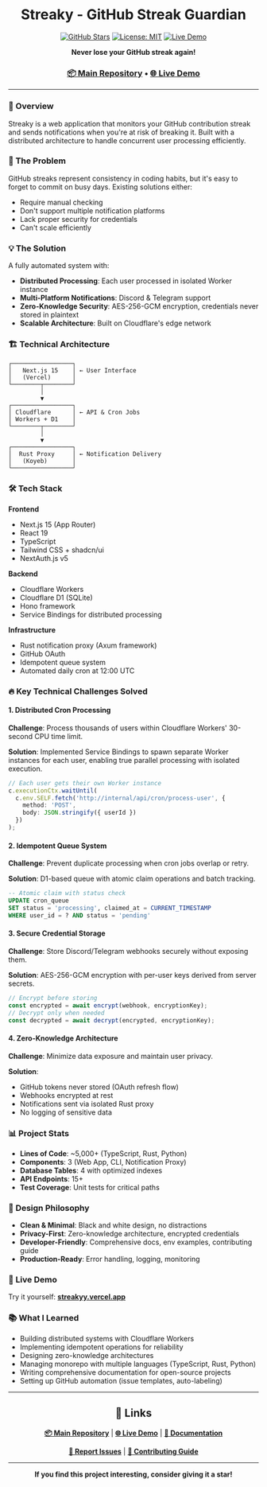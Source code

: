 <div align="center">

# Streaky - GitHub Streak Guardian

[![GitHub Stars](https://img.shields.io/github/stars/0xReLogic/Streaky?style=social)](https://github.com/0xReLogic/Streaky/stargazers)
[![License: MIT](https://img.shields.io/badge/License-MIT-yellow.svg)](https://opensource.org/licenses/MIT)
[![Live Demo](https://img.shields.io/badge/demo-live-success)](https://streakyy.vercel.app)

**Never lose your GitHub streak again!**

### [📦 Main Repository](https://github.com/0xReLogic/Streaky) • [🌐 Live Demo](https://streakyy.vercel.app)

</div>

---

### 📖 Overview

Streaky is a web application that monitors your GitHub contribution streak and sends notifications when you're at risk of breaking it. Built with a distributed architecture to handle concurrent user processing efficiently.

### 🎯 The Problem

GitHub streaks represent consistency in coding habits, but it's easy to forget to commit on busy days. Existing solutions either:
- Require manual checking
- Don't support multiple notification platforms
- Lack proper security for credentials
- Can't scale efficiently

### 💡 The Solution

A fully automated system with:
- **Distributed Processing**: Each user processed in isolated Worker instance
- **Multi-Platform Notifications**: Discord & Telegram support
- **Zero-Knowledge Security**: AES-256-GCM encryption, credentials never stored in plaintext
- **Scalable Architecture**: Built on Cloudflare's edge network

### 🏗️ Technical Architecture

```
┌─────────────────┐
│   Next.js 15    │ ← User Interface
│   (Vercel)      │
└────────┬────────┘
         │
         ▼
┌─────────────────┐
│ Cloudflare      │ ← API & Cron Jobs
│ Workers + D1    │
└────────┬────────┘
         │
         ▼
┌─────────────────┐
│  Rust Proxy     │ ← Notification Delivery
│   (Koyeb)       │
└─────────────────┘
```

### 🛠️ Tech Stack

**Frontend**
- Next.js 15 (App Router)
- React 19
- TypeScript
- Tailwind CSS + shadcn/ui
- NextAuth.js v5

**Backend**
- Cloudflare Workers
- Cloudflare D1 (SQLite)
- Hono framework
- Service Bindings for distributed processing

**Infrastructure**
- Rust notification proxy (Axum framework)
- GitHub OAuth
- Idempotent queue system
- Automated daily cron at 12:00 UTC

### 🔥 Key Technical Challenges Solved

#### 1. Distributed Cron Processing
**Challenge**: Process thousands of users within Cloudflare Workers' 30-second CPU time limit.

**Solution**: Implemented Service Bindings to spawn separate Worker instances for each user, enabling true parallel processing with isolated execution.

```typescript
// Each user gets their own Worker instance
c.executionCtx.waitUntil(
  c.env.SELF.fetch('http://internal/api/cron/process-user', {
    method: 'POST',
    body: JSON.stringify({ userId })
  })
);
```

#### 2. Idempotent Queue System
**Challenge**: Prevent duplicate processing when cron jobs overlap or retry.

**Solution**: D1-based queue with atomic claim operations and batch tracking.

```sql
-- Atomic claim with status check
UPDATE cron_queue 
SET status = 'processing', claimed_at = CURRENT_TIMESTAMP
WHERE user_id = ? AND status = 'pending'
```

#### 3. Secure Credential Storage
**Challenge**: Store Discord/Telegram webhooks securely without exposing them.

**Solution**: AES-256-GCM encryption with per-user keys derived from server secrets.

```typescript
// Encrypt before storing
const encrypted = await encrypt(webhook, encryptionKey);
// Decrypt only when needed
const decrypted = await decrypt(encrypted, encryptionKey);
```

#### 4. Zero-Knowledge Architecture
**Challenge**: Minimize data exposure and maintain user privacy.

**Solution**: 
- GitHub tokens never stored (OAuth refresh flow)
- Webhooks encrypted at rest
- Notifications sent via isolated Rust proxy
- No logging of sensitive data

### 📊 Project Stats

- **Lines of Code**: ~5,000+ (TypeScript, Rust, Python)
- **Components**: 3 (Web App, CLI, Notification Proxy)
- **Database Tables**: 4 with optimized indexes
- **API Endpoints**: 15+
- **Test Coverage**: Unit tests for critical paths

### 🎨 Design Philosophy

- **Clean & Minimal**: Black and white design, no distractions
- **Privacy-First**: Zero-knowledge architecture, encrypted credentials
- **Developer-Friendly**: Comprehensive docs, env examples, contributing guide
- **Production-Ready**: Error handling, logging, monitoring

### 🚀 Live Demo

Try it yourself: **[streakyy.vercel.app](https://streakyy.vercel.app)**

### 📚 What I Learned

- Building distributed systems with Cloudflare Workers
- Implementing idempotent operations for reliability
- Designing zero-knowledge architectures
- Managing monorepo with multiple languages (TypeScript, Rust, Python)
- Writing comprehensive documentation for open-source projects
- Setting up GitHub automation (issue templates, auto-labeling)

---

<div align="center">

## 🔗 Links

**[📦 Main Repository](https://github.com/0xReLogic/Streaky)** | **[🌐 Live Demo](https://streakyy.vercel.app)** | **[📖 Documentation](https://github.com/0xReLogic/Streaky#readme)**

**[🐛 Report Issues](https://github.com/0xReLogic/Streaky/issues)** | **[🤝 Contributing Guide](https://github.com/0xReLogic/Streaky/blob/main/CONTRIBUTING.md)**

---

**If you find this project interesting, consider giving it a star!**

</div>
